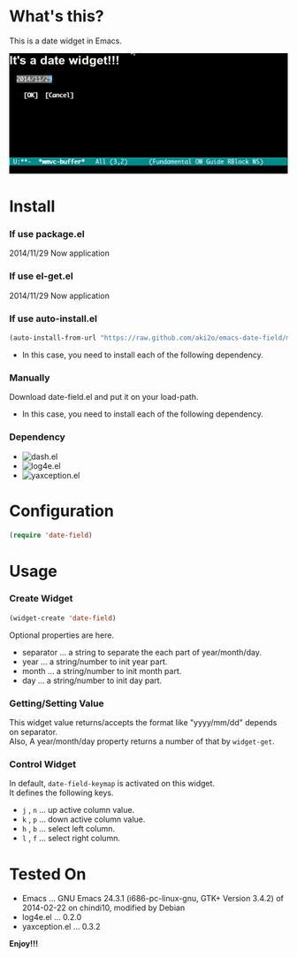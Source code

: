 # What's this?

This is a date widget in Emacs.  

![demo](img/demo.gif)

# Install

### If use package.el

2014/11/29 Now application

### If use el-get.el

2014/11/29 Now application

### If use auto-install.el

```lisp
(auto-install-from-url "https://raw.github.com/aki2o/emacs-date-field/master/date-field.el")
```
-   In this case, you need to install each of the following dependency.

### Manually

Download date-field.el and put it on your load-path.  
-   In this case, you need to install each of the following dependency.

### Dependency

-   ![dash.el](https://github.com/magnars/dash.el)
-   ![log4e.el](https://github.com/aki2o/log4e)
-   ![yaxception.el](https://github.com/aki2o/yaxception)

# Configuration

```lisp
(require 'date-field)
```

# Usage

### Create Widget

```lisp
(widget-create 'date-field)
```

Optional properties are here.

-   separator &#x2026; a string to separate the each part of year/month/day.
-   year &#x2026; a string/number to init year part.
-   month &#x2026; a string/number to init month part.
-   day &#x2026; a string/number to init day part.

### Getting/Setting Value

This widget value returns/accepts the format like "yyyy/mm/dd" depends on separator.  
Also, A year/month/day property returns a number of that by `widget-get`.  

### Control Widget

In default, `date-field-keymap` is activated on this widget.  
It defines the following keys.  
-   `j` , `n` &#x2026; up active column value.
-   `k` , `p` &#x2026; down active column value.
-   `h` , `b` &#x2026; select left column.
-   `l` , `f` &#x2026; select right column.

# Tested On

-   Emacs &#x2026; GNU Emacs 24.3.1 (i686-pc-linux-gnu, GTK+ Version 3.4.2) of 2014-02-22 on chindi10, modified by Debian
-   log4e.el &#x2026; 0.2.0
-   yaxception.el &#x2026; 0.3.2

**Enjoy!!!**

